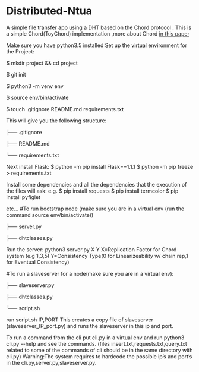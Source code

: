 # Distributed-Ntua
A simple file transfer app using a DHT based on the Chord protocol .
This is a simple Chord(ToyChord) implementation ,more about Chord [in this paper](https://dl.acm.org/doi/10.1145/964723.383071) 




Make sure you have python3.5 installed 
Set up the virtual environment for the Project:

$ mkdir project && cd project

$ git init

$ python3 -m venv env

$ source env/bin/activate

$ touch .gitignore README.md requirements.txt

This will give you the following structure:

├── .gitignore

├── README.md

└── requirements.txt

Next install Flask:
$ python -m pip install Flask==1.1.1
$ python -m pip freeze > requirements.txt

Install some dependencies and all the dependencies that the execution of the files will ask:
e.g.
$ pip install requests
$ pip install termcolor
$ pip install pyfiglet

etc...
#To run bootstrap node (make sure you are in a virtual env (run the command source env/bin/activate)) 

├── server.py

├── dhtclasses.py

Run the server: 
python3 server.py X Y
X=Replication Factor for Chord system (e.g 1,3,5)
Y=Consistency Type(0 for Linearizeability w/ chain rep,1 for Eventual Consistency)


#To run a slaveserver for a node(make sure you are in a virtual env): 

├── slaveserver.py

├── dhtclasses.py

└── script.sh

run script.sh IP,PORT
This creates a copy file of slaveserver (slaveserver_IP_port.py)
and runs the slaveserver in this ip and port.

To run a command from the cli put cli.py in a virtual env and run python3 cli.py --help and see the commands.  (files insert.txt,requests.txt,query.txt related to some of the commands of cli should be in the same directory with cli.py)
Warning:The system requires to hardcode the possible ip’s and port’s in the cli.py,server.py,slaveserver.py.

